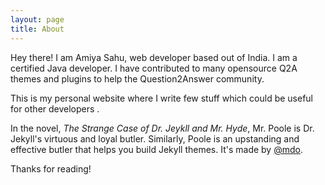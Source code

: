 ```yaml
---
layout: page
title: About
---
```


<p class="message">
  Hey there! I am Amiya Sahu, web developer based out of India. I am a certified Java developer. I have contributed to many opensource Q2A themes and plugins to help the Question2Answer community. 

  This is my personal website where I write few stuff which could be useful for other developers .
</p>

In the novel, *The Strange Case of Dr. Jeykll and Mr. Hyde*, Mr. Poole is Dr. Jekyll's virtuous and loyal butler. Similarly, Poole is an upstanding and effective butler that helps you build Jekyll themes. It's made by [@mdo](https://twitter.com/mdo).

Thanks for reading!
